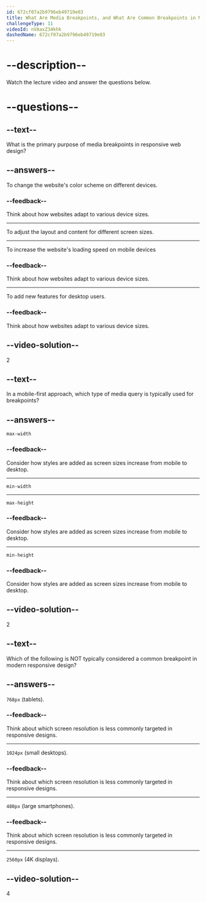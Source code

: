 ```yaml
---
id: 672cf07a2b9796eb49719e03
title: What Are Media Breakpoints, and What Are Common Breakpoints in Modern Design?
challengeType: 11
videoId: nVAaxZ34khk
dashedName: 672cf07a2b9796eb49719e03
---
```


# --description--

Watch the lecture video and answer the questions below.

# --questions--

## --text--

What is the primary purpose of media breakpoints in responsive web design?

## --answers--

To change the website's color scheme on different devices.

### --feedback--

Think about how websites adapt to various device sizes.

---

To adjust the layout and content for different screen sizes.

---

To increase the website's loading speed on mobile devices

### --feedback--

Think about how websites adapt to various device sizes.

---

To add new features for desktop users.

### --feedback--

Think about how websites adapt to various device sizes.

## --video-solution--

2

## --text--

In a mobile-first approach, which type of media query is typically used for breakpoints?

## --answers--

`max-width`

### --feedback--

Consider how styles are added as screen sizes increase from mobile to desktop.

---

`min-width`

---

`max-height`

### --feedback--

Consider how styles are added as screen sizes increase from mobile to desktop.

---

`min-height`

### --feedback--

Consider how styles are added as screen sizes increase from mobile to desktop.

## --video-solution--

2

## --text--

Which of the following is NOT typically considered a common breakpoint in modern responsive design?

## --answers--

`768px` (tablets).

### --feedback--

Think about which screen resolution is less commonly targeted in responsive designs.

---

`1024px` (small desktops).

### --feedback--

Think about which screen resolution is less commonly targeted in responsive designs.

---

`480px` (large smartphones).

### --feedback--

Think about which screen resolution is less commonly targeted in responsive designs.

---

`2560px` (4K displays).

## --video-solution--

4
